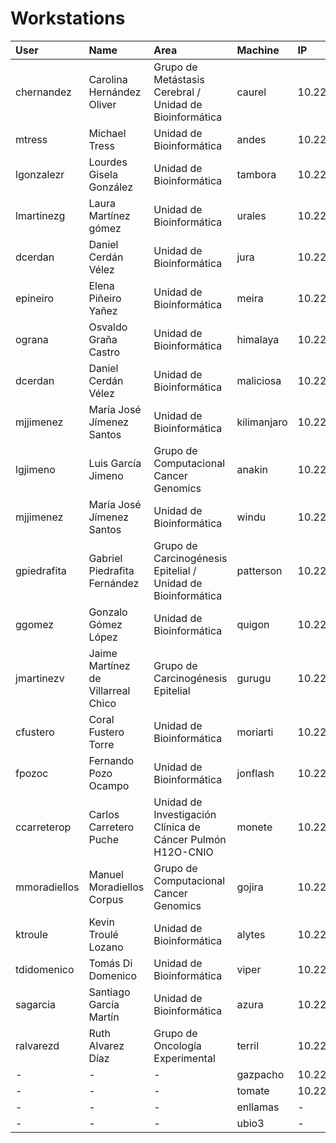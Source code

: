 # Workstations

| User         | Name               | Area           |    Machine     | IP           |
|:----------- | :----------------- | :------------- | :------------- | :------------ |
|chernandez | Carolina Hernández Oliver | Grupo de Metástasis Cerebral / Unidad de Bioinformática | caurel         | 10.222.112.28 |
|mtress | Michael Tress | Unidad de Bioinformática | andes         | 10.222.112.32 |
|lgonzalezr | Lourdes Gisela González | Unidad de Bioinformática | tambora         | 10.222.112.33 |
|lmartinezg | Laura Martínez gómez | Unidad de Bioinformática | urales         | 10.222.112.35 |
|dcerdan | Daniel Cerdán Vélez | Unidad de Bioinformática | jura         | 10.222.112.37 |
|epineiro | Elena Piñeiro Yañez | Unidad de Bioinformática | meira         | 10.222.112.39 |
|ograna | Osvaldo Graña Castro | Unidad de Bioinformática | himalaya         | 10.222.112.49 |
|dcerdan | Daniel Cerdán Vélez | Unidad de Bioinformática | maliciosa         | 10.222.112.53 |
|mjjimenez | María José Jímenez Santos | Unidad de Bioinformática | kilimanjaro         | 10.222.112.60 |
|lgjimeno | Luis García Jimeno | Grupo de Computacional Cancer Genomics | anakin         | 10.222.112.68 |
|mjjimenez | María José Jímenez Santos | Unidad de Bioinformática | windu         | 10.222.112.85 |
|gpiedrafita | Gabriel Piedrafita Fernández | Grupo de Carcinogénesis Epitelial / Unidad de Bioinformática | patterson         | 10.222.112.97 |
|ggomez | Gonzalo Gómez López | Unidad de Bioinformática | quigon         | 10.222.112.100 |
|jmartinezv | Jaime Martínez de Villarreal Chico | Grupo de Carcinogénesis Epitelial | gurugu         | 10.222.112.135 |
|cfustero | Coral Fustero Torre | Unidad de Bioinformática | moriarti         | 10.222.112.142 |
|fpozoc | Fernando Pozo Ocampo | Unidad de Bioinformática | jonflash         | 10.222.112.143 |
|ccarreterop | Carlos Carretero Puche | Unidad de Investigación Clínica de Cáncer Pulmón H12O-CNIO | monete         | 10.222.112.149 |
|mmoradiellos | Manuel Moradiellos Corpus | Grupo de Computacional Cancer Genomics | gojira         | 10.222.113.1 |
|ktroule | Kevin Troulé Lozano | Unidad de Bioinformática | alytes         | 10.222.113.2 |
|tdidomenico | Tomás Di Domenico | Unidad de Bioinformática | viper         | 10.222.113.27 |
|sagarcia | Santiago García Martín | Unidad de Bioinformática | azura         | 10.222.113.112 |
|ralvarezd | Ruth Alvarez Díaz | Grupo de Oncología Experimental | terril         | 10.222.113.121 |
|- | - | - | gazpacho         | 10.222.112.43 |
|- | - | - | tomate         | 10.222.112.139 |
|- | - | - | enllamas         | - |
|- | - | - | ubio3         | - |
